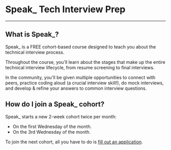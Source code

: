 # Speak\_ Tech Interview Prep

---

## What is Speak\_?

Speak\_ is a FREE cohort-based course designed to teach you about the technical interview process.

Throughout the course, you'll learn about the stages that make up the entire technical interview lifecycle, from resume screening to final interviews.

In the community, you'll be given multiple opportunities to connect with peers, practice coding aloud (a crucial interview skill!), do mock interviews, and develop & refine your answers to common interview questions.

## How do I join a Speak\_ cohort?

Speak\_ starts a new 2-week cohort twice per month:

- On the first Wednesday of the month.
- On the 3rd Wednesday of the month.

To join the next cohort, all you have to do is [fill out an application](https://speak.careers).
